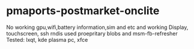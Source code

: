# pmaports-postmarket-onclite
No working gpu,wifi,battery information,sim and etc and working Display, touchscreen, ssh rndis used proepritary blobs and msm-fb-refresher
Tested: lxqt, kde plasma pc, xfce 
